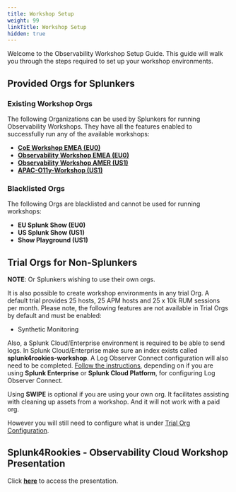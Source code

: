 ```yaml
---
title: Workshop Setup
weight: 99
linkTitle: Workshop Setup
hidden: true
---
```


Welcome to the Observability Workshop Setup Guide. This guide will walk you through the steps required to set up your workshop environments.

## Provided Orgs for Splunkers

### Existing Workshop Orgs

The following Organizations can be used by Splunkers for running Observability Workshops. They have all the features enabled to successfully run any of the available workshops:

- [**CoE Workshop EMEA (EU0)**](https://app.eu0.signalfx.com/#/home/EsGF1sXAEAA)
- [**Observability Workshop EMEA (EU0)**](https://app.eu0.signalfx.com/#/home/EaJHc4vAEAA)
- [**Observability Workshop AMER (US1)**](https://app.us1.signalfx.com/#/home/EPNXccRAwAA)
- [**APAC-O11y-Workshop (US1)**](https://app.us1.signalfx.com/#/home/FA-6LDcA4AA)

### Blacklisted Orgs
The following Orgs are blacklisted and cannot be used for running workshops:

- **EU Splunk Show (EU0)**
- **US Splunk Show (US1)**
- **Show Playground (US1)**

## Trial Orgs for Non-Splunkers

**NOTE**: Or Splunkers wishing to use their own orgs.

It is also possible to create workshop environments in any trial Org. A default trial provides 25 hosts, 25 APM hosts and 25 x 10k RUM sessions per month. Please note, the following features are not available in Trial Orgs by default and must be enabled:

- Synthetic Monitoring

Also, a Splunk Cloud/Enterprise environment is required to be able to send logs. In Splunk Cloud/Enterprise make sure an index exists called **splunk4rookies-workshop**. A Log Observer Connect configuration will also need to be completed. [Follow the instructions](https://docs.splunk.com/observability/en/logs/lo-connect-landing.html), depending on if you are using **Splunk Enterprise** or **Splunk Cloud Platform**, for configuring Log Observer Connect.

Using **SWIPE** is optional if you are using your own org. It facilitates assisting with cleaning up assets from a workshop. And it will not work with a paid org.

However you will still need to configure what is under [Trial Org Configuration](4-org-configuration).

## Splunk4Rookies - Observability Cloud Workshop Presentation

Click [**here**](https://docs.google.com/presentation/d/1EnP-V7mQ6c7w7yPdiiD-4szUR0SZITLFTPniz6yutqk/edit#slide=id.g260cba4d093_0_1533) to access the presentation.
